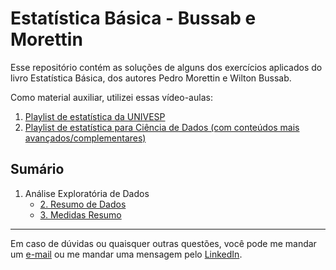 # Estatística Básica - Bussab e Morettin

Esse repositório contém as soluções de alguns dos exercícios aplicados do livro Estatística Básica, dos autores Pedro Morettin e Wilton Bussab.

Como material auxiliar, utilizei essas vídeo-aulas:

1. [Playlist de estatística da UNIVESP](https://www.youtube.com/playlist?list=PLxI8Can9yAHdJq561NyRN9wZpTqVJn0Z0)
2. [Playlist de estatística para Ciência de Dados (com conteúdos mais avançados/complementares)](https://www.youtube.com/playlist?list=PLqzoL9-eJTNBZDG8jaNuhap1C9q6VHyVa)

## Sumário

1. Análise Exploratória de Dados
    - [2. Resumo de Dados](02-resumo-de-dados.ipynb)
    - [3. Medidas Resumo](03-resumo-de-dados.ipynb)

***

Em caso de dúvidas ou quaisquer outras questões, você pode me mandar um [e-mail](mailto:vdbaldoino@gmail.com?subject=GitHub%20-%20Estat%20Bas) ou me mandar uma mensagem pelo [LinkedIn](https://www.linkedin.com/in/vitorbaldoino/).

